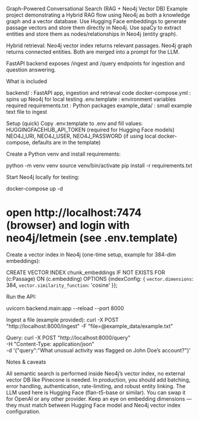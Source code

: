 Graph-Powered Conversational Search (RAG + Neo4j Vector DB)
Example project demonstrating a Hybrid RAG flow using Neo4j as both a knowledge graph and a vector database.
Use Hugging Face embeddings to generate passage vectors and store them directly in Neo4j.
Use spaCy to extract entities and store them as nodes/relationships in Neo4j (entity graph).

Hybrid retrieval:
Neo4j vector index returns relevant passages.
Neo4j graph returns connected entities.
Both are merged into a prompt for the LLM.

FastAPI backend exposes /ingest and /query endpoints for ingestion and question answering.

What is included

backend/ : FastAPI app, ingestion and retrieval code
docker-compose.yml : spins up Neo4j for local testing
.env.template : environment variables required
requirements.txt : Python packages
example_data/ : small example text file to ingest

Setup (quick)
Copy .env.template to .env and fill values:
HUGGINGFACEHUB_API_TOKEN (required for Hugging Face models)
NEO4J_URI, NEO4J_USER, NEO4J_PASSWORD (if using local docker-compose, defaults are in the template)

Create a Python venv and install requirements:

python -m venv venv
source venv/bin/activate
pip install -r requirements.txt

Start Neo4j locally for testing:

docker-compose up -d

# open http://localhost:7474 (browser) and login with neo4j/letmein (see .env.template)

Create a vector index in Neo4j (one-time setup, example for 384-dim embeddings):

CREATE VECTOR INDEX chunk_embeddings IF NOT EXISTS
FOR (c:Passage) ON (c.embedding)
OPTIONS {indexConfig: {
`vector.dimensions`: 384,
`vector.similarity_function`: 'cosine'
}};

Run the API:

uvicorn backend.main:app --reload --port 8000

Ingest a file (example provided):
curl -X POST "http://localhost:8000/ingest" -F "file=@example_data/example.txt"

Query:
curl -X POST "http://localhost:8000/query" \
 -H "Content-Type: application/json" \
 -d '{"query":"What unusual activity was flagged on John Doe’s account?"}'

Notes & caveats

All semantic search is performed inside Neo4j’s vector index, no external vector DB like Pinecone is needed.
In production, you should add batching, error handling, authentication, rate-limiting, and robust entity linking.
The LLM used here is Hugging Face (flan-t5-base or similar). You can swap it for OpenAI or any other provider.
Keep an eye on embedding dimensions — they must match between Hugging Face model and Neo4j vector index configuration.
